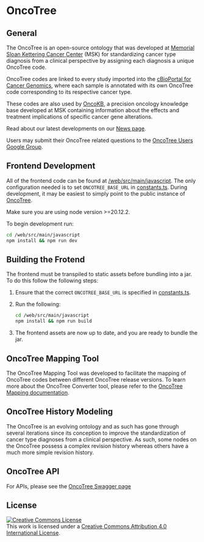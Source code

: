 # OncoTree

## General

The OncoTree is an open-source ontology that was developed at [Memorial Sloan Kettering Cancer Center](https://www.mskcc.org/) (MSK) for standardizing cancer type diagnosis from a clinical perspective by assigning each diagnosis a unique OncoTree code.

OncoTree codes are linked to every study imported into the [cBioPortal for Cancer Genomics](https://www.cbioportal.org/), where each sample is annotated with its own OncoTree code corresponding to its respective cancer type.

These codes are also used by [OncoKB](http://oncokb.org/), a precision oncology knowledge base developed at MSK containing information about the effects and treatment implications of specific cancer gene alterations.


Read about our latest developments on our [News page](/docs/News.md).

Users may submit their OncoTree related questions to the [OncoTree Users Google Group](https://groups.google.com/forum/#!forum/oncotree-users).

## Frontend Development

All of the frontend code can be found at [/web/src/main/javascript](/web/src/main/javascript). The only configuration needed is to set `ONCOTREE_BASE_URL` 
in [constants.ts](/web/src/main/javascript/src/shared/constants.ts). During development, it may be easiest to simply point to the public instance of 
[OncoTree](https://oncotree.mskcc.org).

Make sure you are using node version >=20.12.2.

To begin development run:
```bash
cd /web/src/main/javascript
npm install && npm run dev
```

## Building the Frotend

The frontend must be transpiled to static assets before bundling into a jar. To do this follow the following steps:

1. Ensure that the correct `ONCOTREE_BASE_URL` is specified in [constants.ts](/web/src/main/javascript/src/shared/constants.ts).
2. Run the following:

    ```bash
    cd /web/src/main/javascript
    npm install && npm run build
    ```
3. The frontend assets are now up to date, and you are ready to bundle the jar.

## OncoTree Mapping Tool

The OncoTree Mapping Tool was developed to facilitate the mapping of OncoTree codes between different OncoTree release versions. To learn more about the OncoTree Converter tool, please refer to the [OncoTree Mapping documentation](/docs/OncoTree-Mapping-Tool.md).

## OncoTree History Modeling
The OncoTree is an evolving ontology and as such has gone through several iterations since its conception to improve the standardization of cancer type diagnoses from a clinical perspective. As such, some nodes on the OncoTree possess a complex revision history whereas others have a much more simple revision history.

## OncoTree API

For APIs, please see the [OncoTree Swagger page](http://oncotree.mskcc.org/#/home?tab=api)


## License
<a rel="license" href="http://creativecommons.org/licenses/by/4.0/"><img alt="Creative Commons License" style="border-width:0" src="https://i.creativecommons.org/l/by/4.0/88x31.png" /></a><br />This work is licensed under a <a rel="license" href="http://creativecommons.org/licenses/by/4.0/">Creative Commons Attribution 4.0 International License</a>.
